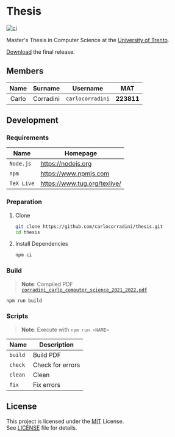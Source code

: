 # Thesis

[![ci](https://github.com/carlocorradini/thesis/actions/workflows/ci.yml/badge.svg)](https://github.com/carlocorradini/thesis/actions/workflows/ci.yml)

Master's Thesis in Computer Science at the [University of Trento](https://www.unitn.it).

[Download](https://github.com/carlocorradini/thesis/releases/download/v1.0.0/corradini_carlo_computer_science_2021_2022.pdf) the final release.

## Members

| Name  |  Surname  |     Username     |    MAT     |
| :---: | :-------: | :--------------: | :--------: |
| Carlo | Corradini | `carlocorradini` | **223811** |

## Development

### Requirements

| **Name**   | **Homepage**                   |
| ---------- | ------------------------------ |
| `Node.js`  | <https://nodejs.org>           |
| `npm`      | <https://www.npmjs.com>        |
| `TeX Live` | <https://www.tug.org/texlive/> |

### Preparation

1. Clone

   ```sh
   git clone https://github.com/carlocorradini/thesis.git
   cd thesis
   ```

1. Install Dependencies

   ```sh
   npm ci
   ```

### Build

> **Note**: Compiled PDF [`corradini_carlo_computer_science_2021_2022.pdf`](./corradini_carlo_computer_science_2021_2022.pdf)

```sh
npm run build
```

### Scripts

> **Note**: Execute with `npm run <NAME>`

| **Name** | **Description**  |
| -------- | ---------------- |
| `build`  | Build PDF        |
| `check`  | Check for errors |
| `clean`  | Clean            |
| `fix`    | Fix errors       |

## License

This project is licensed under the [MIT](https://opensource.org/licenses/MIT) License. \
See [LICENSE](./LICENSE) file for details.
